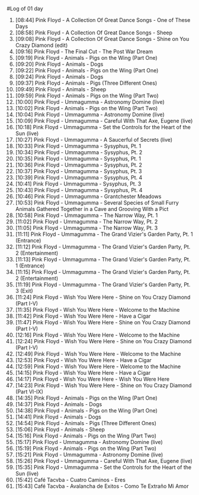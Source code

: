 #Log of 01 day

1. [08:44] Pink Floyd - A Collection Of Great Dance Songs - One of These Days
1. [08:58] Pink Floyd - A Collection Of Great Dance Songs - Sheep
1. [09:08] Pink Floyd - A Collection Of Great Dance Songs - Shine on You Crazy Diamond (edit)
1. [09:16] Pink Floyd - The Final Cut - The Post War Dream
1. [09:19] Pink Floyd - Animals - Pigs on the Wing (Part One)
1. [09:20] Pink Floyd - Animals - Dogs
1. [09:22] Pink Floyd - Animals - Pigs on the Wing (Part One)
1. [09:24] Pink Floyd - Animals - Dogs
1. [09:37] Pink Floyd - Animals - Pigs (Three Different Ones)
1. [09:49] Pink Floyd - Animals - Sheep
1. [09:59] Pink Floyd - Animals - Pigs on the Wing (Part Two)
1. [10:00] Pink Floyd - Ummagumma - Astronomy Domine (live)
1. [10:02] Pink Floyd - Animals - Pigs on the Wing (Part Two)
1. [10:04] Pink Floyd - Ummagumma - Astronomy Domine (live)
1. [10:09] Pink Floyd - Ummagumma - Careful With That Axe, Eugene (live)
1. [10:18] Pink Floyd - Ummagumma - Set the Controls for the Heart of the Sun (live)
1. [10:27] Pink Floyd - Ummagumma - A Saucerful of Secrets (live)
1. [10:33] Pink Floyd - Ummagumma - Sysyphus, Pt. 1
1. [10:34] Pink Floyd - Ummagumma - Sysyphus, Pt. 2
1. [10:35] Pink Floyd - Ummagumma - Sysyphus, Pt. 1
1. [10:36] Pink Floyd - Ummagumma - Sysyphus, Pt. 2
1. [10:37] Pink Floyd - Ummagumma - Sysyphus, Pt. 3
1. [10:39] Pink Floyd - Ummagumma - Sysyphus, Pt. 4
1. [10:41] Pink Floyd - Ummagumma - Sysyphus, Pt. 3
1. [10:43] Pink Floyd - Ummagumma - Sysyphus, Pt. 4
1. [10:46] Pink Floyd - Ummagumma - Grantchester Meadows
1. [10:53] Pink Floyd - Ummagumma - Several Species of Small Furry Animals Gathered Together in a Cave and Grooving With a Pict
1. [10:58] Pink Floyd - Ummagumma - The Narrow Way, Pt. 1
1. [11:02] Pink Floyd - Ummagumma - The Narrow Way, Pt. 2
1. [11:05] Pink Floyd - Ummagumma - The Narrow Way, Pt. 3
1. [11:11] Pink Floyd - Ummagumma - The Grand Vizier's Garden Party, Pt. 1 (Entrance)
1. [11:12] Pink Floyd - Ummagumma - The Grand Vizier's Garden Party, Pt. 2 (Entertainment)
1. [11:13] Pink Floyd - Ummagumma - The Grand Vizier's Garden Party, Pt. 1 (Entrance)
1. [11:15] Pink Floyd - Ummagumma - The Grand Vizier's Garden Party, Pt. 2 (Entertainment)
1. [11:19] Pink Floyd - Ummagumma - The Grand Vizier's Garden Party, Pt. 3 (Exit)
1. [11:24] Pink Floyd - Wish You Were Here - Shine on You Crazy Diamond (Part I-V)
1. [11:35] Pink Floyd - Wish You Were Here - Welcome to the Machine
1. [11:42] Pink Floyd - Wish You Were Here - Have a Cigar
1. [11:47] Pink Floyd - Wish You Were Here - Shine on You Crazy Diamond (Part I-V)
1. [12:16] Pink Floyd - Wish You Were Here - Welcome to the Machine
1. [12:24] Pink Floyd - Wish You Were Here - Shine on You Crazy Diamond (Part I-V)
1. [12:49] Pink Floyd - Wish You Were Here - Welcome to the Machine
1. [12:53] Pink Floyd - Wish You Were Here - Have a Cigar
1. [12:59] Pink Floyd - Wish You Were Here - Welcome to the Machine
1. [14:15] Pink Floyd - Wish You Were Here - Have a Cigar
1. [14:17] Pink Floyd - Wish You Were Here - Wish You Were Here
1. [14:23] Pink Floyd - Wish You Were Here - Shine on You Crazy Diamond (Part VI-IX)
1. [14:35] Pink Floyd - Animals - Pigs on the Wing (Part One)
1. [14:37] Pink Floyd - Animals - Dogs
1. [14:38] Pink Floyd - Animals - Pigs on the Wing (Part One)
1. [14:41] Pink Floyd - Animals - Dogs
1. [14:54] Pink Floyd - Animals - Pigs (Three Different Ones)
1. [15:06] Pink Floyd - Animals - Sheep
1. [15:16] Pink Floyd - Animals - Pigs on the Wing (Part Two)
1. [15:17] Pink Floyd - Ummagumma - Astronomy Domine (live)
1. [15:19] Pink Floyd - Animals - Pigs on the Wing (Part Two)
1. [15:21] Pink Floyd - Ummagumma - Astronomy Domine (live)
1. [15:26] Pink Floyd - Ummagumma - Careful With That Axe, Eugene (live)
1. [15:35] Pink Floyd - Ummagumma - Set the Controls for the Heart of the Sun (live)
1. [15:42] Café Tacvba - Cuatro Caminos - Eres
1. [15:43] Café Tacvba - Avalancha de Exitos - Como Te Extraño Mi Amor
